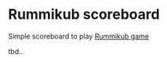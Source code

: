 # Rummikub scoreboard

Simple scoreboard to play [Rummikub game](https://en.wikipedia.org/wiki/Rummikub)

tbd..